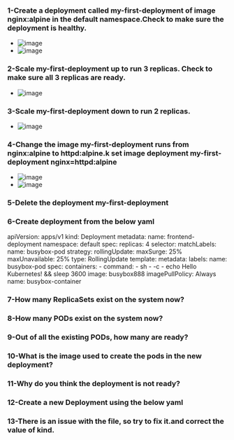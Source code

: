 ### 1-Create a deployment called my-first-deployment of image nginx:alpine in the default namespace.Check to make sure the deployment is healthy.
- ![image](https://user-images.githubusercontent.com/28235504/210227477-6c845a29-6439-4bda-ac2a-30c2f98ca448.png)
- ![image](https://user-images.githubusercontent.com/28235504/210227279-ea02506b-68dd-4926-8c8e-46619a873341.png)

### 2-Scale my-first-deployment up to run 3 replicas. Check to make sure all 3 replicas are ready.
- ![image](https://user-images.githubusercontent.com/28235504/210227543-f1126370-d45e-4108-b2b1-ee934c8d09a5.png)

### 3-Scale my-first-deployment down to run 2 replicas.
- ![image](https://user-images.githubusercontent.com/28235504/210227730-590dbeaa-e981-4cd2-9e7a-791c29e198c9.png)

### 4-Change the image my-first-deployment runs from nginx:alpine to httpd:alpine.k set image deployment my-first-deployment nginx=httpd:alpine
- ![image](https://user-images.githubusercontent.com/28235504/210228385-23a69624-dc37-489d-b96f-931d727e1468.png)
- ![image](https://user-images.githubusercontent.com/28235504/210228219-3dfd9e72-6058-4a51-b6ee-56772c88d820.png)

### 5-Delete the deployment my-first-deployment

### 6-Create deployment from the below yaml

apiVersion: apps/v1
kind: Deployment
metadata:
  name: frontend-deployment
  namespace: default
spec:
  replicas: 4
  selector:
    matchLabels:
      name: busybox-pod
  strategy:
    rollingUpdate:
      maxSurge: 25%
      maxUnavailable: 25%
    type: RollingUpdate
  template:
    metadata:
      labels:
        name: busybox-pod
    spec:
      containers:
      - command:
        - sh
        - -c
        - echo Hello Kubernetes! && sleep 3600
        image: busybox888
        imagePullPolicy: Always
        name: busybox-container
        
### 7-How many ReplicaSets exist on the system now?

### 8-How many PODs exist on the system now?

### 9-Out of all the existing PODs, how many are ready?

### 10-What is the image used to create the pods in the new deployment?

### 11-Why do you think the deployment is not ready?

### 12-Create a new Deployment using the below yaml 

### 13-There is an issue with the file, so try to fix it.and correct the value of kind.
